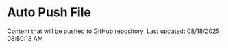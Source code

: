 # Auto Push File

Content that will be pushed to GitHub repository.
Last updated: 08/18/2025, 08:50:13 AM